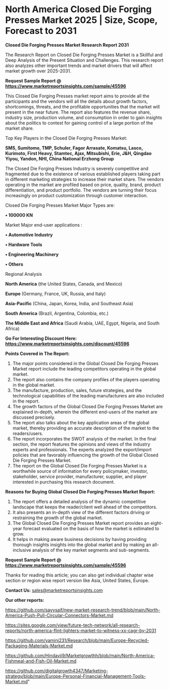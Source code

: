 # North America Closed Die Forging Presses Market 2025 | Size, Scope, Forecast to 2031

<strong>Closed Die Forging Presses Market Research Report 2031</strong>

The Research Report on Closed Die Forging Presses Market is a Skillful and Deep Analysis of the Present Situation and Challenges. This research report also analyzes other important trends and market drivers that will affect market growth over 2025-2031.

<strong>Request Sample Report @ <a href=https://www.marketreportsinsights.com/sample/45596>https://www.marketreportsinsights.com/sample/45596</a></strong>

This Closed Die Forging Presses market report aims to provide all the participants and the vendors will all the details about growth factors, shortcomings, threats, and the profitable opportunities that the market will present in the near future. The report also features the revenue share, industry size, production volume, and consumption in order to gain insights about the politics to contest for gaining control of a large portion of the market share.

Top Key Players in the Closed Die Forging Presses Market:

<strong>SMS, Sumitomo, TMP, Schuler, Fagor Arrasate, Komatsu, Lasco, Kurimoto, First Heavy, Stamtec, Ajax, Mitsubishi, Erie, J&H, Qingdao Yiyou, Yandon, NHI, China National Erzhong Group</strong>

The Closed Die Forging Presses Industry is severely competitive and fragmented due to the existence of various established players taking part in different marketing strategies to increase their market share. The vendors operating in the market are profiled based on price, quality, brand, product differentiation, and product portfolio. The vendors are turning their focus increasingly on product customization through customer interaction.

Closed Die Forging Presses Market Major Types are:

<strong>•  100000 KN</strong>

Market Major end-user applications :

<strong>•  Automotive Industry

•  Hardware Tools

•  Engineering Machinery

•  Others</strong>

Regional Analysis

</u><strong><b>North America</b></strong> (the United States, Canada, and Mexico)

<strong><b>Europe </b></strong>(Germany, France, UK, Russia, and Italy)

<strong><b>Asia-Pacific</b></strong> (China, Japan, Korea, India, and Southeast Asia)

<strong><b>South America</b></strong> (Brazil, Argentina, Colombia, etc.)

<strong><b>The Middle East and Africa</b></strong> (Saudi Arabia, UAE, Egypt, Nigeria, and South Africa)

<strong>Go For Interesting Discount Here: <a href=https://www.marketreportsinsights.com/discount/45596>https://www.marketreportsinsights.com/discount/45596</a></strong>

<strong>Points Covered in The Report:</strong>
<ol>
  <li>The major points considered in the Global Closed Die Forging Presses Market report include the leading competitors operating in the global market.</li>
  <li>The report also contains the company profiles of the players operating in the global market.</li>
  <li>The manufacture, production, sales, future strategies, and the technological capabilities of the leading manufacturers are also included in the report.</li>
  <li>The growth factors of the Global Closed Die Forging Presses Market are explained in-depth, wherein the different end-users of the market are discussed precisely.</li>
  <li>The report also talks about the key application areas of the global market, thereby providing an accurate description of the market to the readers/users.</li>
  <li>The report incorporates the SWOT analysis of the market. In the final section, the report features the opinions and views of the industry experts and professionals. The experts analyzed the export/import policies that are favorably influencing the growth of the Global Closed Die Forging Presses Market.</li>
  <li>The report on the Global Closed Die Forging Presses Market is a worthwhile source of information for every policymaker, investor, stakeholder, service provider, manufacturer, supplier, and player interested in purchasing this research document.</li>
</ol>
<strong>Reasons for Buying Global Closed Die Forging Presses Market Report:</strong>

<ol>
  <li>The report offers a detailed analysis of the dynamic competitive landscape that keeps the reader/client well ahead of the competitors.</li>
  <li>It also presents an in-depth view of the different factors driving or restraining the growth of the global market.</li>
  <li>The Global Closed Die Forging Presses Market report provides an eight-year forecast evaluated on the basis of how the market is estimated to grow.</li>
  <li>It helps in making aware business decisions by having providing thorough insights insights into the global market and by making an all-inclusive analysis of the key market segments and sub-segments.</li>
</ol>
<strong>Request Sample Report @ <a href=https://www.marketreportsinsights.com/sample/45596>https://www.marketreportsinsights.com/sample/45596</a></strong>


Thanks for reading this article; you can also get individual chapter wise section or region wise report version like Asia, United States, Europe.

<strong>Contact Us:</strong>
sales@marketreportsinsights.com

<strong>Our other reports:</strong>

<a href=https://github.com/sayysaif/new-market-research-trend/blob/main/North-America-Push-Pull-Circular-Connectors-Market.md>https://github.com/sayysaif/new-market-research-trend/blob/main/North-America-Push-Pull-Circular-Connectors-Market.md</a>

<a href=https://sites.google.com/view/future-tech-network/all-research-reports/north-america-flint-lighters-market-to-witness-xx-cagr-by-2031>https://sites.google.com/view/future-tech-network/all-research-reports/north-america-flint-lighters-market-to-witness-xx-cagr-by-2031</a>

<a href=https://github.com/yamini231/Research/blob/main/Europe-Recycled-Packaging-Materials-Market.md>https://github.com/yamini231/Research/blob/main/Europe-Recycled-Packaging-Materials-Market.md</a>

<a href=https://github.com/Hindavii9/Marketgrowthh/blob/main/North-America-Fishmeal-and-Fish-Oil-Market.md>https://github.com/Hindavii9/Marketgrowthh/blob/main/North-America-Fishmeal-and-Fish-Oil-Market.md</a>

<a href=https://github.com/digitalgrowth4347/Marketing-strategy/blob/main/Europe-Personal-Financial-Management-Tools-Market.md>https://github.com/digitalgrowth4347/Marketing-strategy/blob/main/Europe-Personal-Financial-Management-Tools-Market.md</a>"
